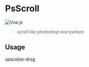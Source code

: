 # PsScroll
![Vue.js](https://img.shields.io/badge/extension-WebExtension-0084d1.svg)  
> *scroll like photoshop everywhere*  
## Usage
spacebar-drag
